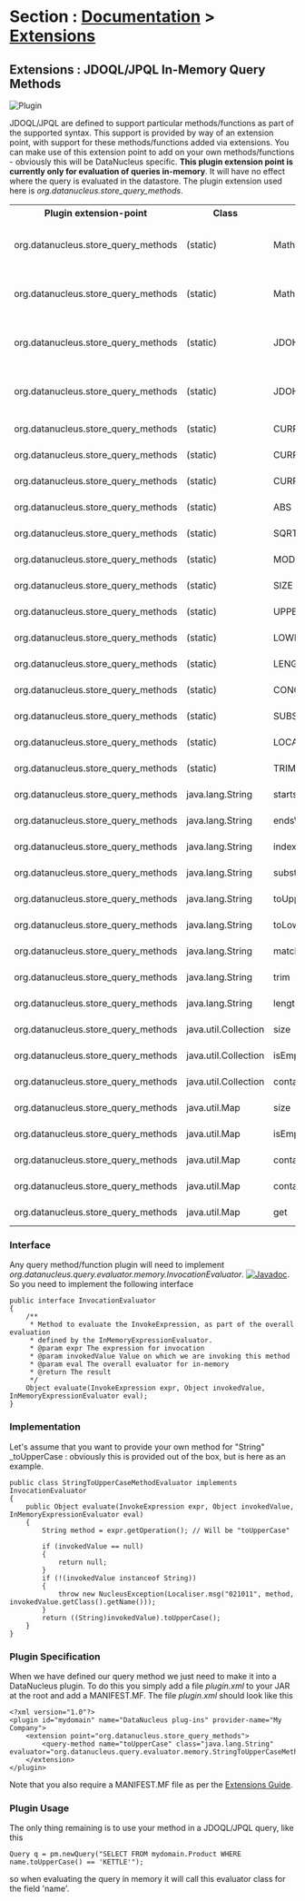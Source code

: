 <head><title>Extensions - InMemory Query Methods</title></head>

# Section : [Documentation](../index.html) > [Extensions](index.html)

## Extensions : JDOQL/JPQL In-Memory Query Methods
![Plugin](../../images/nucleus_plugin.gif)

JDOQL/JPQL are defined to support particular methods/functions as part of the supported syntax.
This support is provided by way of an extension point, with support for these methods/functions
added via extensions. You can make use of this extension point to add on your own
methods/functions - obviously this will be DataNucleus specific.
__This plugin extension point is currently only for evaluation of queries in-memory__.
It will have no effect where the query is evaluated in the datastore.
The plugin extension used here is _org.datanucleus.store_query_methods_.

<table>
    <tr>
        <th>Plugin extension-point</th>
        <th>Class</th>
        <th>Name</th>
        <th>Description</th>
        <th width="80">Location</th>
    </tr>
    <tr>
        <td>org.datanucleus.store_query_methods</td>
        <td>(static)</td>
        <td>Math.abs</td>
        <td>Use of Math functions for JDO</td>
        <td>datanucleus-core</td>
    </tr>
    <tr>
        <td>org.datanucleus.store_query_methods</td>
        <td>(static)</td>
        <td>Math.sqrt</td>
        <td>Use of Math functions for JDO</td>
        <td>datanucleus-core</td>
    </tr>
    <tr>
        <td>org.datanucleus.store_query_methods</td>
        <td>(static)</td>
        <td>JDOHelper.getObjectId</td>
        <td>Use of JDOHelper functions for JDO</td>
        <td>datanucleus-core</td>
    </tr>
    <tr>
        <td>org.datanucleus.store_query_methods</td>
        <td>(static)</td>
        <td>JDOHelper.getVersion</td>
        <td>Use of JDOHelper functions for JDO</td>
        <td>datanucleus-core</td>
    </tr>
    <tr>
        <td>org.datanucleus.store_query_methods</td>
        <td>(static)</td>
        <td>CURRENT_DATE</td>
        <td>JPQL functions</td>
        <td>datanucleus-core</td>
    </tr>
    <tr>
        <td>org.datanucleus.store_query_methods</td>
        <td>(static)</td>
        <td>CURRENT_TIME</td>
        <td>JPQL functions</td>
        <td>datanucleus-core</td>
    </tr>
    <tr>
        <td>org.datanucleus.store_query_methods</td>
        <td>(static)</td>
        <td>CURRENT_TIMESTAMP</td>
        <td>JPQL functions</td>
        <td>datanucleus-core</td>
    </tr>
    <tr>
        <td>org.datanucleus.store_query_methods</td>
        <td>(static)</td>
        <td>ABS</td>
        <td>JPQL functions</td>
        <td>datanucleus-core</td>
    </tr>
    <tr>
        <td>org.datanucleus.store_query_methods</td>
        <td>(static)</td>
        <td>SQRT</td>
        <td>JPQL functions</td>
        <td>datanucleus-core</td>
    </tr>
    <tr>
        <td>org.datanucleus.store_query_methods</td>
        <td>(static)</td>
        <td>MOD</td>
        <td>JPQL functions</td>
        <td>datanucleus-core</td>
    </tr>
    <tr>
        <td>org.datanucleus.store_query_methods</td>
        <td>(static)</td>
        <td>SIZE</td>
        <td>JPQL functions</td>
        <td>datanucleus-core</td>
    </tr>
    <tr>
        <td>org.datanucleus.store_query_methods</td>
        <td>(static)</td>
        <td>UPPER</td>
        <td>JPQL functions</td>
        <td>datanucleus-core</td>
    </tr>
    <tr>
        <td>org.datanucleus.store_query_methods</td>
        <td>(static)</td>
        <td>LOWER</td>
        <td>JPQL functions</td>
        <td>datanucleus-core</td>
    </tr>
    <tr>
        <td>org.datanucleus.store_query_methods</td>
        <td>(static)</td>
        <td>LENGTH</td>
        <td>JPQL functions</td>
        <td>datanucleus-core</td>
    </tr>
    <tr>
        <td>org.datanucleus.store_query_methods</td>
        <td>(static)</td>
        <td>CONCAT</td>
        <td>JPQL functions</td>
        <td>datanucleus-core</td>
    </tr>
    <tr>
        <td>org.datanucleus.store_query_methods</td>
        <td>(static)</td>
        <td>SUBSTRING</td>
        <td>JPQL functions</td>
        <td>datanucleus-core</td>
    </tr>
    <tr>
        <td>org.datanucleus.store_query_methods</td>
        <td>(static)</td>
        <td>LOCATE</td>
        <td>JPQL functions</td>
        <td>datanucleus-core</td>
    </tr>
    <tr>
        <td>org.datanucleus.store_query_methods</td>
        <td>(static)</td>
        <td>TRIM</td>
        <td>JPQL functions</td>
        <td>datanucleus-core</td>
    </tr>
    <tr>
        <td>org.datanucleus.store_query_methods</td>
        <td>java.lang.String</td>
        <td>startsWith</td>
        <td>JDOQL methods</td>
        <td>datanucleus-core</td>
    </tr>
    <tr>
        <td>org.datanucleus.store_query_methods</td>
        <td>java.lang.String</td>
        <td>endsWith</td>
        <td>JDOQL methods</td>
        <td>datanucleus-core</td>
    </tr>
    <tr>
        <td>org.datanucleus.store_query_methods</td>
        <td>java.lang.String</td>
        <td>indexOf</td>
        <td>JDOQL methods</td>
        <td>datanucleus-core</td>
    </tr>
    <tr>
        <td>org.datanucleus.store_query_methods</td>
        <td>java.lang.String</td>
        <td>substring</td>
        <td>JDOQL methods</td>
        <td>datanucleus-core</td>
    </tr>
    <tr>
        <td>org.datanucleus.store_query_methods</td>
        <td>java.lang.String</td>
        <td>toUpperCase</td>
        <td>JDOQL methods</td>
        <td>datanucleus-core</td>
    </tr>
    <tr>
        <td>org.datanucleus.store_query_methods</td>
        <td>java.lang.String</td>
        <td>toLowerCase</td>
        <td>JDOQL methods</td>
        <td>datanucleus-core</td>
    </tr>
    <tr>
        <td>org.datanucleus.store_query_methods</td>
        <td>java.lang.String</td>
        <td>matches</td>
        <td>JDOQL methods</td>
        <td>datanucleus-core</td>
    </tr>
    <tr>
        <td>org.datanucleus.store_query_methods</td>
        <td>java.lang.String</td>
        <td>trim</td>
        <td>JDOQL methods</td>
        <td>datanucleus-core</td>
    </tr>
    <tr>
        <td>org.datanucleus.store_query_methods</td>
        <td>java.lang.String</td>
        <td>length</td>
        <td>JDOQL methods</td>
        <td>datanucleus-core</td>
    </tr>
    <tr>
        <td>org.datanucleus.store_query_methods</td>
        <td>java.util.Collection</td>
        <td>size</td>
        <td>JDOQL methods</td>
        <td>datanucleus-core</td>
    </tr>
    <tr>
        <td>org.datanucleus.store_query_methods</td>
        <td>java.util.Collection</td>
        <td>isEmpty</td>
        <td>JDOQL methods</td>
        <td>datanucleus-core</td>
    </tr>
    <tr>
        <td>org.datanucleus.store_query_methods</td>
        <td>java.util.Collection</td>
        <td>contains</td>
        <td>JDOQL methods</td>
        <td>datanucleus-core</td>
    </tr>
    <tr>
        <td>org.datanucleus.store_query_methods</td>
        <td>java.util.Map</td>
        <td>size</td>
        <td>JDOQL methods</td>
        <td>datanucleus-core</td>
    </tr>
    <tr>
        <td>org.datanucleus.store_query_methods</td>
        <td>java.util.Map</td>
        <td>isEmpty</td>
        <td>JDOQL methods</td>
        <td>datanucleus-core</td>
    </tr>
    <tr>
        <td>org.datanucleus.store_query_methods</td>
        <td>java.util.Map</td>
        <td>containsKey</td>
        <td>JDOQL methods</td>
        <td>datanucleus-core</td>
    </tr>
    <tr>
        <td>org.datanucleus.store_query_methods</td>
        <td>java.util.Map</td>
        <td>containsValue</td>
        <td>JDOQL methods</td>
        <td>datanucleus-core</td>
    </tr>
    <tr>
        <td>org.datanucleus.store_query_methods</td>
        <td>java.util.Map</td>
        <td>get</td>
        <td>JDOQL methods</td>
        <td>datanucleus-core</td>
    </tr>
</table>


### Interface

Any query method/function plugin will need to implement _org.datanucleus.query.evaluator.memory.InvocationEvaluator_.
[![Javadoc](../../images/javadoc.gif)](http://www.datanucleus.org/javadocs/core/latest/org/datanucleus/query/evaluator/memory/InvocationEvaluator.html).
So you need to implement the following interface

	public interface InvocationEvaluator
	{
    	/**
    	 * Method to evaluate the InvokeExpression, as part of the overall evaluation
    	 * defined by the InMemoryExpressionEvaluator.
    	 * @param expr The expression for invocation
    	 * @param invokedValue Value on which we are invoking this method
    	 * @param eval The overall evaluator for in-memory
    	 * @return The result
    	 */
    	Object evaluate(InvokeExpression expr, Object invokedValue, InMemoryExpressionEvaluator eval);
	}

### Implementation

Let's assume that you want to provide your own method for "String" _toUpperCase : obviously this is provided out of the box, but is here as an example.

	public class StringToUpperCaseMethodEvaluator implements InvocationEvaluator
	{
    	public Object evaluate(InvokeExpression expr, Object invokedValue, InMemoryExpressionEvaluator eval)
    	{
        	String method = expr.getOperation(); // Will be "toUpperCase"
	
        	if (invokedValue == null)
        	{
            	return null;
        	}
        	if (!(invokedValue instanceof String))
        	{
            	throw new NucleusException(Localiser.msg("021011", method, invokedValue.getClass().getName()));
        	}
        	return ((String)invokedValue).toUpperCase();
    	}
	}

### Plugin Specification

When we have defined our query method we just need to make it into a DataNucleus plugin. 
To do this you simply add a file <i>plugin.xml</i> to your JAR at the root and add a MANIFEST.MF. The file _plugin.xml_ should look like this

	<?xml version="1.0"?>
	<plugin id="mydomain" name="DataNucleus plug-ins" provider-name="My Company">
    	<extension point="org.datanucleus.store_query_methods">
        	<query-method name="toUpperCase" class="java.lang.String" evaluator="org.datanucleus.query.evaluator.memory.StringToUpperCaseMethodEvaluator"/>
    	</extension>
	</plugin>

Note that you also require a MANIFEST.MF file as per the [Extensions Guide](index.html).

### Plugin Usage

The only thing remaining is to use your method in a JDOQL/JPQL query, like this

	Query q = pm.newQuery("SELECT FROM mydomain.Product WHERE name.toUpperCase() == 'KETTLE'");

so when evaluating the query in memory it will call this evaluator class for the field 'name'.
